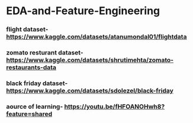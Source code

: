 # EDA-and-Feature-Engineering
### flight dataset- https://www.kaggle.com/datasets/atanumondal01/flightdata
### zomato resturant dataset- https://www.kaggle.com/datasets/shrutimehta/zomato-restaurants-data
### black friday dataset- https://www.kaggle.com/datasets/sdolezel/black-friday
### aource of learning- https://youtu.be/fHFOANOHwh8?feature=shared
